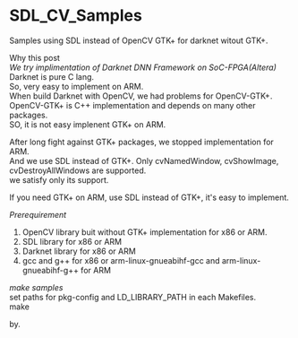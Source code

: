 # SDL_CV_Samples

Samples using SDL instead of OpenCV GTK+ for darknet witout GTK+.
  
Why this post  
*We try implimentation of Darknet DNN Framework on SoC-FPGA(Altera)*  
Darknet is pure C lang.  
So, very easy to implement on ARM.  
When build Darknet with OpenCV, we had problems for OpenCV-GTK+.  
OpenCV-GTK+ is C++ implementation and depends on many other packages.  
SO, it is not easy implenent GTK+ on ARM.  
  
After long fight against GTK+ packages, we stopped implementation for ARM.  
And we use SDL instead of GTK+.
Only cvNamedWindow, cvShowImage, cvDestroyAllWindows are supported.  
we satisfy only its support.  
  
If you need GTK+ on ARM, use SDL instead of GTK+, it's easy to implement.  
  
*Prerequirement*   
1. OpenCV library buit without GTK+ implementation for x86 or ARM.  
2. SDL library for x86 or ARM    
3. Darknet library for x86 or ARM  
4. gcc and g++ for x86 or arm-linux-gnueabihf-gcc and arm-linux-gnueabihf-g++ for ARM

*make samples*  
set paths for pkg-config and LD_LIBRARY_PATH in each Makefiles.  
make

by.  
